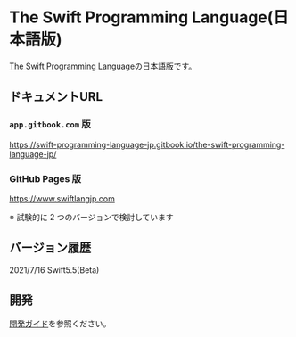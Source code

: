 # The Swift Programming Language\(日本語版\)

[The Swift Programming Language](https://docs.swift.org/swift-book/)の日本語版です。

## ドキュメントURL

### `app.gitbook.com` 版

https://swift-programming-language-jp.gitbook.io/the-swift-programming-language-jp/

### GitHub Pages 版

https://www.swiftlangjp.com

※ 試験的に 2 つのバージョンで検討しています

## バージョン履歴

2021/7/16 Swift5.5\(Beta\)

## 開発

[開発ガイド](https://github.com/stzn/the-swift-programming-language-jp/tree/fb429c05ba8213016ca97e93f9454d86ed274ab7/CONTRIBUTION.md)を参照ください。

